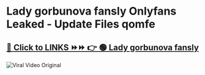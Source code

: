 
 # Lady gorbunova fansly Onlyfans Leaked - Update Files qomfe

## <h2><a href="https://clipsfans.com/Lady_gorbunova_fansly&ref=git">🔗 Click to LINKS ⏩⏩ 👉 🟢 Lady gorbunova fansly </a></h2>

<a href="https://clipsfans.com/Lady_gorbunova_fansly&ref=git" rel="nofollow" data-target="animated-image.originalLink"><img src="https://i.ibb.co.com/xMMVF88/686577567.gif" alt="Viral Video Original" style="max-width: 100%; display: inline-block;" data-target="animated-image.originalImage"></a>

